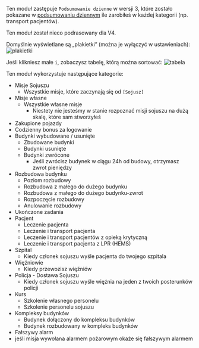 Ten moduł zastępuje `Podsumowanie dzienne` w wersji 3, które zostało pokazane w [podsumowaniu dziennym](https://www.operatorratunkowy.pl/credits) ile zarobiłeś w każdej kategorii (np. transport pacjentów).

Ten moduł został nieco podrasowany dla V4.

Domyślnie wyświetlane są „plakietki” (można je wyłączyć w ustawieniach):
![plakietki](./badges.png)

Jeśli klikniesz małe `i`, zobaczysz tabelę, którą można sortować:
![tabela](./table.png)

Ten moduł wykorzystuje następujące kategorie:

* Misje Sojuszu
  * Wszystkie misje, które zaczynają się od `[Sojusz]`
* Misje własne
  * Wszystkie własne misje
    * Niestety nie jesteśmy w stanie rozpoznać misji sojuszu na dużą skalę, które sam stworzyłeś
* Zakupione pojazdy
* Codzienny bonus za logowanie
* Budynki wybudowane / usunięte
  * Zbudowane budynki
  * Budynki usunięte
  * Budynki zwrócone
    * Jeśli zwrócisz budynek w ciągu 24h od budowy, otrzymasz zwrot pieniędzy
* Rozbudowa budynku
  * Poziom rozbudowy
  * Rozbudowa z małego do dużego budynku
  * Rozbudowa z małego do dużego budynku-zwrot
  * Rozpoczęcie rozbudowy
  * Anulowanie rozbudowy
* Ukończone zadania 
* Pacjent
  * Leczenie pacjenta
  * Leczenie i transport pacjenta
  * Leczenie i transport pacjentów z opieką krytyczną
  * Leczenie i transport pacjenta z LPR (HEMS)
* Szpital
  * Kiedy członek sojuszu wyśle pacjenta do twojego szpitala
* Więźniowie
  * Kiedy przewozisz więźniów
* Policja - Dostawa Sojuszu
  * Kiedy członek sojuszu wyśle więźnia na jeden z twoich posterunków policji
* Kurs
  * Szkolenie własnego personelu
  * Szkolenie personelu sojuszu
* Kompleksy budynków
  * Budynek dołączony do kompleksu budynków
  * Budynek rozbudowany w kompleks budynków
*  Fałszywy alarm
  * jeśli misja wywołana alarmem pożarowym okaże się fałszywym alarmem 

